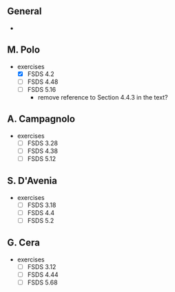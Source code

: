 ## General

* 

## M. Polo

* exercises
  * [x] FSDS 4.2
  * [ ] FSDS 4.48
  * [ ] FSDS 5.16
    * remove reference to Section 4.4.3 in the text?

## A. Campagnolo

* exercises
  * [ ] FSDS 3.28
  * [ ] FSDS 4.38
  * [ ] FSDS 5.12 

## S. D'Avenia

* exercises
  * [ ] FSDS 3.18
  * [ ] FSDS 4.4
  * [ ] FSDS 5.2

## G. Cera

* exercises
  * [ ] FSDS 3.12
  * [ ] FSDS 4.44
  * [ ] FSDS 5.68
